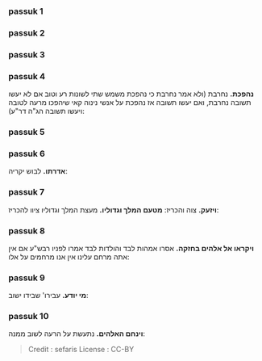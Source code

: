 
### passuk 1

### passuk 2

### passuk 3

### passuk 4
<b>נהפכת.</b> נחרבת (ולא אמר נחרבת כי נהפכת משמש שתי לשונות רע וטוב אם לא יעשו תשובה נחרבת, ואם יעשו תשובה אז נהפכת על אנשי נינוה קאי שיהפכו מרעה לטובה ויעשו תשובה הג"ה דר"ע):

### passuk 5

### passuk 6
<b>אדרתו.</b> לבוש יקריה:

### passuk 7
<b>ויזעק.</b> צוה והכריז:
<b>מטעם המלך וגדוליו.</b> מעצת המלך וגדוליו ציוו להכריז:

### passuk 8
<b>ויקראו אל אלהים בחזקה.</b> אסרו אמהות לבד והולדות לבד אמרו לפניו רבש"ע אם אין אתה מרחם עלינו אין אנו מרחמים על אלו:

### passuk 9
<b>מי יודע.</b> עבירו' שבידו ישוב:

### passuk 10
<b>וינחם האלהים.</b> נתעשת על הרעה לשוב ממנה:

>Credit : sefaris
>License : CC-BY